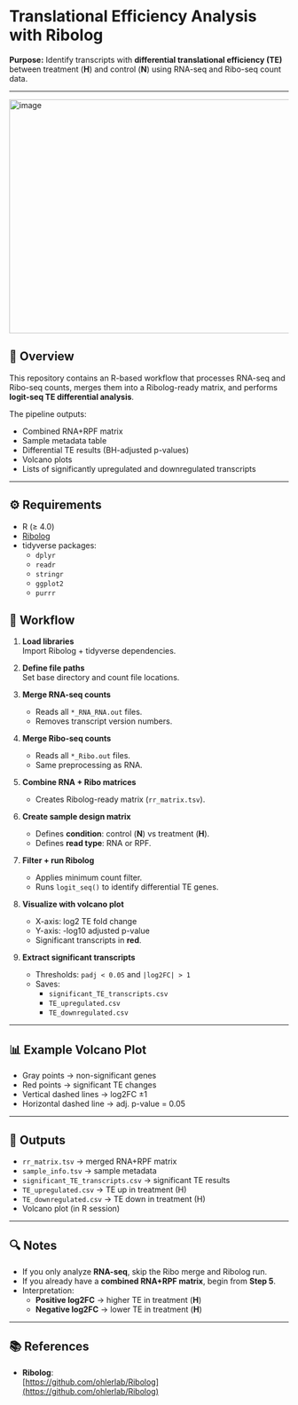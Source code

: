 # Translational Efficiency Analysis with Ribolog

**Purpose:** Identify transcripts with **differential translational efficiency (TE)** between treatment (**H**) and control (**N**) using RNA-seq and Ribo-seq count data.

---

<img width="1232" height="422" alt="image" src="https://github.com/user-attachments/assets/358635ff-839f-4e7c-9903-76d5aae76c3e" />


## 📌 Overview
This repository contains an R-based workflow that processes RNA-seq and Ribo-seq counts, merges them into a Ribolog-ready matrix, and performs **logit-seq TE differential analysis**.  

The pipeline outputs:  
- Combined RNA+RPF matrix  
- Sample metadata table  
- Differential TE results (BH-adjusted p-values)  
- Volcano plots  
- Lists of significantly upregulated and downregulated transcripts  

---

## ⚙️ Requirements

- R (≥ 4.0)  
- [Ribolog](https://github.com/ohlerlab/Ribolog)  
- tidyverse packages:  
  - `dplyr`  
  - `readr`  
  - `stringr`  
  - `ggplot2`  
  - `purrr`  


## 🚀 Workflow

1. **Load libraries**  
   Import Ribolog + tidyverse dependencies.  

2. **Define file paths**  
   Set base directory and count file locations.  

3. **Merge RNA-seq counts**  
   - Reads all `*_RNA_RNA.out` files.  
   - Removes transcript version numbers.  

4. **Merge Ribo-seq counts**  
   - Reads all `*_Ribo.out` files.  
   - Same preprocessing as RNA.  

5. **Combine RNA + Ribo matrices**  
   - Creates Ribolog-ready matrix (`rr_matrix.tsv`).  

6. **Create sample design matrix**  
   - Defines **condition**: control (**N**) vs treatment (**H**).  
   - Defines **read type**: RNA or RPF.  

7. **Filter + run Ribolog**  
   - Applies minimum count filter.  
   - Runs `logit_seq()` to identify differential TE genes.  

8. **Visualize with volcano plot**  
   - X-axis: log2 TE fold change  
   - Y-axis: -log10 adjusted p-value  
   - Significant transcripts in **red**.  

9. **Extract significant transcripts**  
   - Thresholds: `padj < 0.05` and `|log2FC| > 1`  
   - Saves:  
     - `significant_TE_transcripts.csv`  
     - `TE_upregulated.csv`  
     - `TE_downregulated.csv`  

---

## 📊 Example Volcano Plot

- Gray points → non-significant genes  
- Red points → significant TE changes  
- Vertical dashed lines → log2FC ±1  
- Horizontal dashed line → adj. p-value = 0.05  

---

## 📝 Outputs

- `rr_matrix.tsv` → merged RNA+RPF matrix  
- `sample_info.tsv` → sample metadata  
- `significant_TE_transcripts.csv` → significant TE results  
- `TE_upregulated.csv` → TE up in treatment (H)  
- `TE_downregulated.csv` → TE down in treatment (H)  
- Volcano plot (in R session)  

---

## 🔍 Notes

- If you only analyze **RNA-seq**, skip the Ribo merge and Ribolog run.  
- If you already have a **combined RNA+RPF matrix**, begin from **Step 5**.  
- Interpretation:  
  - **Positive log2FC** → higher TE in treatment (**H**)  
  - **Negative log2FC** → lower TE in treatment (**H**)
 

---

## 📚 References

- **Ribolog**:  
  [https://github.com/ohlerlab/Ribolog](https://github.com/ohlerlab/Ribolog)




